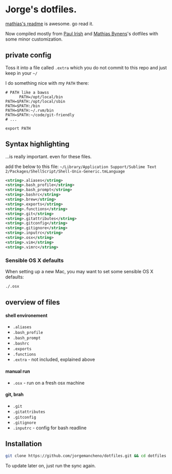 # Jorge's dotfiles.

[mathias's readme](https://github.com/mathiasbynens/dotfiles/) is awesome. go read it.

Now compiled mostly from [Paul Irish](https://github.com/paulirish/dotfiles) and [Mathias Bynens](https://github.com/mathiasbynens/dotfiles/)'s dotfiles with some minor customization.

## private config

Toss it into a file called `.extra` which you do not commit to this repo and just keep in your `~/`

I do something nice with my `PATH` there:

```shell
# PATH like a bawss
      PATH=/opt/local/bin
PATH=$PATH:/opt/local/sbin
PATH=$PATH:/bin
PATH=$PATH:~/.rvm/bin
PATH=$PATH:~/code/git-friendly
# ...

export PATH
```

## Syntax highlighting

…is really important. even for these files.

add the below to this file: `~/Library/Application Support/Sublime Text 2/Packages/ShellScript/Shell-Unix-Generic.tmLanguage`

```xml
<string>.aliases</string>
<string>.bash_profile</string>
<string>.bash_prompt</string>
<string>.bashrc</string>
<string>.brew</string>
<string>.exports</string>
<string>.functions</string>
<string>.git</string>
<string>.gitattributes</string>
<string>.gitconfig</string>
<string>.gitignore</string>
<string>.inputrc</string>
<string>.osx</string>
<string>.vim</string>
<string>.vimrc</string>
```



### Sensible OS X defaults

When setting up a new Mac, you may want to set some sensible OS X defaults:

```bash
./.osx
```

## overview of files

#### shell environement
* `.aliases`
* `.bash_profile`
* `.bash_prompt`
* `.bashrc`
* `.exports`
* `.functions`
* `.extra` - not included, explained above

#### manual run
* `.osx` - run on a fresh osx machine

#### git, brah
* `.git`
* `.gitattributes`
* `.gitconfig`
* `.gitignore`
* `.inputrc` - config for bash readline


## Installation

```bash
git clone https://github.com/jorgemancheno/dotfiles.git && cd dotfiles && ./sync.sh
```

To update later on, just run the sync again.
